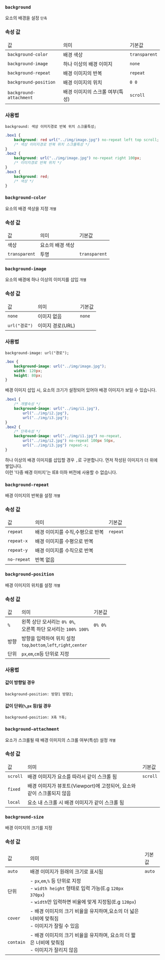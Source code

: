 <h3><code>background</code></h3>
<p>요소의 배경을 설정 <code>단축</code></p>
<h3>속성 값</h3>
<table>
    <thead>
        <tr>
            <td>값</td>
            <td>의미</td>
            <td>기본값</td>
        </tr>
    </thead>
    <tbody>
        <tr>
            <td><code>background-color</code></td>
            <td>배경 색상</td>
            <td><code>transparent</code></td>
        </tr>
        <tr>
            <td><code>background-image</code></td>
            <td>하나 이상의 배경 이미지</td>
            <td><code>none</code></td>
        </tr>
        <tr>
            <td><code>background-repeat</code></td>
            <td>배경 이미지의 반복</td>
            <td><code>repeat</code></td>
        </tr>
        <tr>
            <td><code>background-position</code></td>
            <td>배경 이미지의 위치</td>
            <td><code>0 0</code></td>
        </tr>
        <tr>
            <td><code>background-attachment</code></td>
            <td>배경 이미지의 스크롤 여부(특성)</td>
            <td><code>scroll</code></td>
        </tr>
    </tbody>
</table>
<h3>사용법</h3>

```
background: 색상 이미지경로 반복 위치 스크롤특성;
```
```css
.box1 {
    background: red url("../img/image.jpg") no-repeat left top scroll;
    /* 색상 이미지경로 반복 위치 스크롤특성 */
}
.box2 {
    background: url("../img/image.jpg") no-repeat right 100px;
    /* 이미지경로 반복 위치 */
}
.box3 {
    background: red;
    /* 색상 */
}
```
<h3><code>background-color</code></h3>
<p>요소의 배경 색상을 지정 <code>개별</code></p>
<h3>속성 값</h3> 
<table>
    <thead>
        <tr>
            <td>값</td>
            <td>의미</td>
            <td>기본값</td>
        </tr>
    </thead>
    <tbody>
        <tr>
            <td>색상</td>
            <td>요소의 배경 색상</td>
            <td></td>
        </tr>
        <tr>
            <td><code>transparent</code></td>
            <td>투명</td>
            <td><code>transparent</code></td>
        </tr>
    </tbody>
</table>
<h3><code>background-image</code></h3>
<p>요소의 배경에 하나 이상의 이미지를 삽입 <code>개별</code></p>
<h3>속성 값</h3> 
<table>
    <thead>
        <tr>
            <td>값</td>
            <td>의미</td>
            <td>기본값</td>
        </tr>
    </thead>
    <tbody>
        <tr>
            <td><code>none</code></td>
            <td>이미지 없음</td>
            <td><code>none</code></td>
        </tr>
        <tr>
            <td><code>url("경로")</code></td>
            <td>이미지 경로(URL)</td>
            <td></td>
        </tr>
    </tbody>
</table>
<h3>사용법</h3>

```
background-image: url("경로");
```
```css
.box {
    background-image: url("../img/image.jpg");
    width: 120px;
    height: 80px;
}
```
<p>배경 이미지 삽입 시, 요소의 크기가 설정되어 있어야 배경 이미지가 보일 수 있습니다.</p>

```css
.box1 {
    /* 개별속성 */
    background-image: url("../img/i1.jpg"),
        url("../img/i2.jpg"),
        url("../img/i3.jpg");
}
.box2 {
    /* 단축속성 */
    background-image: url("../img/i1.jpg") no-repeat,
        url("../img/i2.jpg") no-repeat 100px 50px,
        url("../img/i3.jpg") repeat-x;
}
```
<p>하나 이상의 배경 이미지를 삽입할 경우 <code>,</code>로 구분합니다. 먼저 작성된 이미지가 더 위에 쌓입니다.<br>
이런 '다중 배경 이미지'는 IE8 이하 버전에 사용할 수 없습니다.</p>
<h3><code>background-repeat</code></h3>
<p>배경 이미지의 반복을 설정 <code>개별</code></p>
<h3>속성 값</h3> 
<table>
    <thead>
        <tr>
            <td>값</td>
            <td>의미</td>
            <td>기본값</td>
        </tr>
    </thead>
    <tbody>
        <tr>
            <td><code>repeat</code></td>
            <td>배경 이미지를 수직,수평으로 반복</td>
            <td><code>repeat</code></td>
        </tr>
        <tr>
            <td><code>repeat-x</code></td>
            <td>배경 이미지를 수평으로 반복</td>
            <td></td>
        </tr>
        <tr>
            <td><code>repeat-y</code></td>
            <td>배경 이미지를 수직으로 반복</td>
            <td></td>
        </tr>
        <tr>
            <td><code>no-repeat</code></td>
            <td>반복 없음</td>
            <td></td>
        </tr>
    </tbody>
</table>
<h3><code>background-position</code></h3>
<p>배경 이미지의 위치를 설정 <code>개별</code></p>
<h3>속성 값</h3>
<table>
    <thead>
        <tr>
            <td>값</td>
            <td>의미</td>
            <td>기본값</td>
        </tr>
    </thead>
    <tbody>
        <tr>
            <td><code>%</code></td>
            <td>왼쪽 상단 모서리는 <code>0% 0%</code>,<br>오른쪽 하단 모서리는 <code>100% 100%</code></td>
            <td><code>0% 0%</code></td>
        </tr>
        <tr>
            <td>방향</td>
            <td>방향을 입력하여 위치 설정<br><code>top</code>,<code>bottom</code>,<code>left</code>,<code>right</code>,<code>center</code></td>
            <td></td>
        </tr>
        <tr>
            <td>단위</td>
            <td><code>px</code>,<code>em</code>,<code>cm</code>등 단위로 지정</td>
            <td></td>
        </tr>
    </tbody>
</table>
<h3>사용법</h3>
<h4>값이 방향일 경우</h4>

```
background-position: 방향1 방향2;
```
<h4>값이 단위(<code>%</code>,<code>px</code> 등)일 경우</h4>

```
background-position: X축 Y축;
```
<h3><code>background-attachment</code></h3>
<p>요소가 스크롤될 때 배경 이미지의 스크롤 여부(특성) 설정 <code>개별</code></p>
<h3>속성 값</h3>
<table>
    <thead>
        <tr>
            <td>값</td>
            <td>의미</td>
            <td>기본값</td>
        </tr>
    </thead>
    <tbody>
        <tr>
            <td><code>scroll</code></td>
            <td>배경 이미지가 요소를 따라서 같이 스크롤 됨</td>
            <td><code>scroll</code></td>
        </tr>
        <tr>
            <td><code>fixed</code></td>
            <td>배경 이미지가 뷰포트(Viewport)에 고정되어, 요소와 같이 스크롤되지 않음</td>
            <td></td>
        </tr>
        <tr>
            <td><code>local</code></td>
            <td>요소 내 스크롤 시 배경 이미지가 같이 스크롤 됨</td>
            <td></td>
        </tr>
    </tbody>
</table>
<h3><code>background-size</code></h3>
<p>배경 이미지의 크기를 지정</p>
<h3>속성 값</h3>
<table>
    <thead>
        <tr>
            <td>값</td>
            <td>의미</td>
            <td>기본값</td>
        </tr>
    </thead>
    <tbody>
        <tr>
            <td><code>auto</code></td>
            <td>배경 이미지가 원래의 크기로 표시됨</td>
            <td><code>auto</code></td>
        </tr>
        <tr>
            <td>단위</td>
            <td>- <code>px</code>,<code>em</code>,<code>%</code> 등 단위로 지정<br>
                - <code>width height</code> 형태로 입력 가능(E.g <code>120px 370px</code>)<br>
                - <code>width</code>만 입력하면 비율에 맞게 지정됨(E.g <code>120px</code>)
            </td>
            <td></td>
        </tr>
        <tr>
            <td><code>cover</code></td>
            <td>- 배경 이미지의 크기 비율을 유지하며,요소의 더 넓은 너비에 맞춰짐<br>
                - 이미지가 잘릴 수 있음
            </td>
            <td></td>
        </tr>
        <tr>
            <td><code>contain</code></td>
            <td>- 배경 이미지의 크기 비율을 유지하며, 요소의 더 짧은 너비에 맞춰짐<br>
                - 이미지가 잘리지 않음
            </td>
            <td></td>
        </tr>
    </tbody>
</table>
